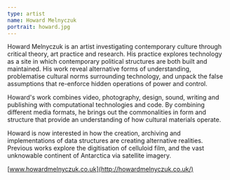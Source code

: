 ```yaml
---
type: artist
name: Howard Melnyczuk
portrait: howard.jpg
---
```


Howard Melnyczuk is an artist investigating contemporary culture through critical theory, art practice and research. His practice explores technology as a site in which contemporary political structures are both built and maintained. His work reveal alternative forms of understanding, problematise cultural norms surrounding technology, and unpack the false assumptions that re-enforce hidden operations of power and control. 

Howard's work combines video, photography, design, sound, writing and publishing with computational technologies and code. By combining different media formats, he brings out the commonalities in form and structure that provide an understanding of how cultural materials operate. 

Howard is now interested in how the creation, archiving and implementations of data structures are creating alternative realities. Previous works explore the digitisation of celluloid film, and the vast unknowable continent of Antarctica via satellite imagery. 

[www.howardmelnyczuk.co.uk](http://howardmelnyczuk.co.uk/)
